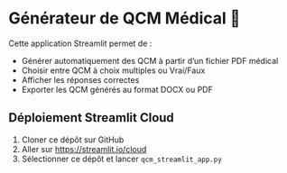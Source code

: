 # Générateur de QCM Médical 🧠

Cette application Streamlit permet de :
- Générer automatiquement des QCM à partir d’un fichier PDF médical
- Choisir entre QCM à choix multiples ou Vrai/Faux
- Afficher les réponses correctes
- Exporter les QCM générés au format DOCX ou PDF

## Déploiement Streamlit Cloud

1. Cloner ce dépôt sur GitHub
2. Aller sur https://streamlit.io/cloud
3. Sélectionner ce dépôt et lancer `qcm_streamlit_app.py`

